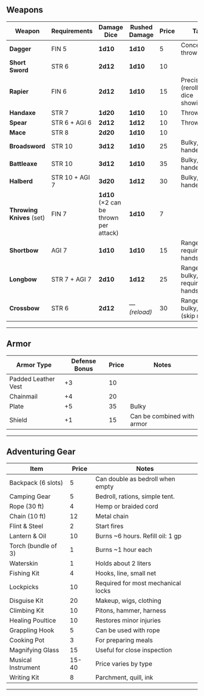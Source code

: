 ## Weapons

| Weapon                    | Requirements       | Damage Dice                            | Rushed Damage | Price  | Tags                                |
| ------------------------- | ------------------ | -------------------------------------- | ------------- | ------ | ----------------------------------- |
| **Dagger**                | FIN 5              | **1d10**                               | **1d10**      |  5     | Concealable, throwable              |
| **Short Sword**           | STR 6              | **2d12**                               | **1d10**      |  10    |                                     |
| **Rapier**                | FIN 6              | **2d12**                               | **1d10**      |  15    | Precise (reroll any dice showing 1) |
| **Handaxe**               | STR 7              | **1d20**                               | **1d10**      |  10    | Throwable                           |
| **Spear**                 | STR 6 + AGI 6      | **2d12**                               | **1d12**      |  10    | Throwable                           |
| **Mace**                  | STR 8              | **2d20**                               | **1d10**      |  10    |                                     |
| **Broadsword**            | STR 10             | **3d12**                               | **1d10**      |  25    | Bulky, two-handed                   |
| **Battleaxe**             | STR 10             | **3d12**                               | **1d10**      |  35    | Bulky, two-handed                   |
| **Halberd**               | STR 10 + AGI 7     | **3d20**                               | **1d12**      |  30    | Bulky, two-handed                   |
| **Throwing Knives** (set) | FIN 7              | **1d10** (×2 can be thrown per attack) | **1d10**      |  7     |                                     |
| **Shortbow**              | AGI 7              | **1d10**                               | **1d10**      |  15    | Ranged, requires free hands         |
| **Longbow**               | STR 7 + AGI 7      | **2d10**                               | **1d12**      |  25    | Ranged, bulky, requires free hands  |
| **Crossbow**              | STR 6              | **2d12**                               | — *(reload)*  |  30    | Ranged, bulky, reload (skip rush)   |

---

## Armor

| Armor Type          | Defense Bonus | Price  | Notes                      |
| ------------------- | ------------- | ------ | -------------------------- |
| Padded Leather Vest | +3            | 10 |                            |
| Chainmail           | +4            | 20 |                            |
| Plate               | +5            | 35 | Bulky                      |
| Shield              | +1            | 15 | Can be combined with armor |

---

## Adventuring Gear

| Item                | Price     | Notes                              |
| ------------------- | --------- | ---------------------------------- |
| Backpack (6 slots)  | 5         | Can double as bedroll when empty   |
| Camping Gear        | 5         | Bedroll, rations, simple tent.     |
| Rope (30 ft)        | 4         | Hemp or braided cord               |
| Chain (10 ft)       | 12        | Metal chain                        |
| Flint & Steel       | 2         | Start fires                        |
| Lantern & Oil       | 10       | Burns \~6 hours. Refill oil: 1 gp  |
| Torch (bundle of 3) | 1         | Burns \~1 hour each                |
| Waterskin           | 1         | Holds about 2 liters               |
| Fishing Kit         | 4         | Hooks, line, small net             |
| Lockpicks           | 10        | Required for most mechanical locks |
| Disguise Kit        | 20        | Makeup, wigs, clothing             |
| Climbing Kit        | 10        | Pitons, hammer, harness            |
| Healing Poultice    | 10        | Restores minor injuries            |
| Grappling Hook      | 5         | Can be used with rope              |
| Cooking Pot         | 3         | For preparing meals                |
| Magnifying Glass    | 15        | Useful for close inspection        |
| Musical Instrument  | 15-40     | Price varies by type               |
| Writing Kit         | 8         | Parchment, quill, ink              |

---
